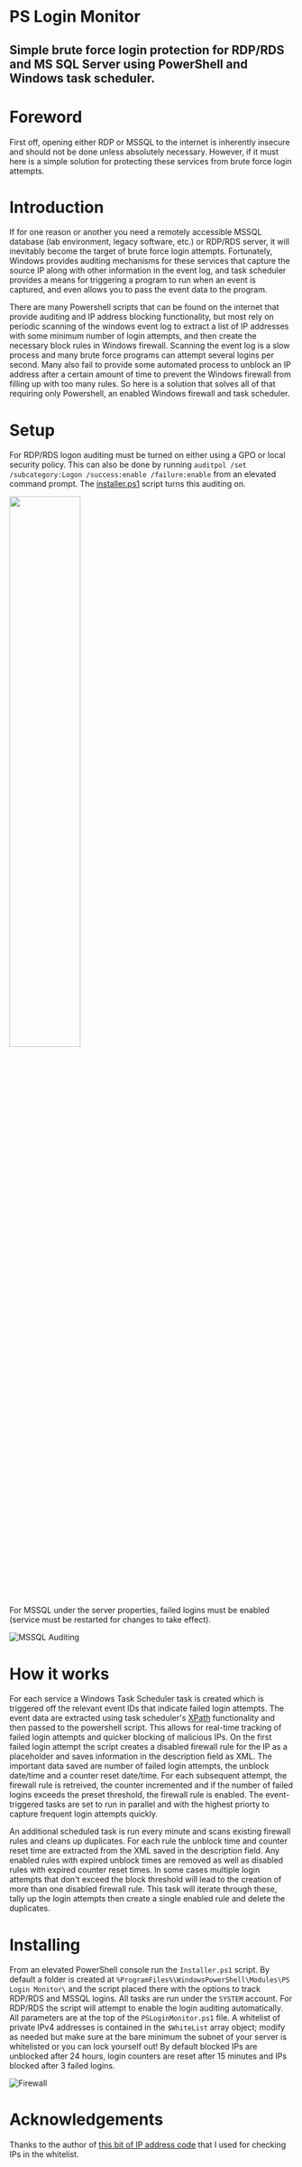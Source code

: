 # PS Login Monitor
## Simple brute force login protection for RDP/RDS and MS SQL Server using PowerShell and Windows task scheduler.

# Foreword
First off, opening either RDP or MSSQL to the internet is inherently insecure and should not be done unless absolutely necessary. However, if it must here is a simple solution for protecting these services from brute force login attempts.

# Introduction
If for one reason or another you need a remotely accessible MSSQL database (lab environment, legacy software, etc.) or RDP/RDS server, it will inevitably become the target of brute force login attempts. Fortunately, Windows provides auditing mechanisms for these services that capture the source IP along with other information in the event log, and task scheduler provides a means for triggering a program to run when an event is captured, and even allows you to pass the event data to the program.

There are many Powershell scripts that can be found on the internet that provide auditing and IP address blocking functionality, but most rely on periodic scanning of the windows event log to extract a list of IP addresses with some minimum number of login attempts, and then create the necessary block rules in Windows firewall. Scanning the event log is a slow process and many brute force programs can attempt several logins per second. Many also fail to provide some automated process to unblock an IP address after a certain amount of time to prevent the Windows firewall from filling up with too many rules. So here is a solution that solves all of that requiring only Powershell, an enabled Windows firewall and task scheduler.

# Setup
For RDP/RDS logon auditing must be turned on either using a GPO or local security policy. This can also be done by running `auditpol /set /subcategory:Logon /success:enable /failure:enable` from an elevated command prompt. The [installer.ps1](https://github.com/rgconrad514/PS-Login-Monitor/blob/main/Installer.ps1) script turns this auditing on.

<img src="https://user-images.githubusercontent.com/24600116/146600886-9b55711a-8b61-4a51-81a2-3a6242901b82.PNG" width=50% height=50%>

For MSSQL under the server properties, failed logins must be enabled (service must be restarted for changes to take effect).

![MSSQL Auditing](https://user-images.githubusercontent.com/24600116/146601280-4de5a758-3a81-4a85-99b5-70744955472a.PNG)

# How it works
For each service a Windows Task Scheduler task is created which is triggered off the relevant event IDs that indicate failed login attempts. The event data are extracted using task scheduler's [XPath](https://docs.microsoft.com/en-us/openspecs/windows_protocols/ms-even6/7c233179-1ce9-4b0f-a579-e2baac430025?redirectedfrom=MSDN) functionality and then passed to the powershell script. This allows for real-time tracking of failed login attempts and quicker blocking of malicious IPs. On the first failed login attempt the script creates a disabled firewall rule for the IP as a placeholder and saves information in the description field as XML. The important data saved are number of failed login attempts, the unblock date/time and a counter reset date/time. For each subsequent attempt, the firewall rule is retreived, the counter incremented and if the number of failed logins exceeds the preset threshold, the firewall rule is enabled. The event-triggered tasks are set to run in parallel and with the highest priorty to capture frequent login attempts quickly.

An additional scheduled task is run every minute and scans existing firewall rules and cleans up duplicates. For each rule the unblock time and counter reset time are extracted from the XML saved in the description field. Any enabled rules with expired unblock times are removed as well as disabled rules with expired counter reset times. In some cases multiple login attempts that don't exceed the block threshold will lead to the creation of more than one disabled firewall rule. This task will iterate through these, tally up the login attempts then create a single enabled rule and delete the duplicates.

# Installing
From an elevated PowerShell console run the `Installer.ps1` script. By default a folder is created at `%ProgramFiles%\WindowsPowerShell\Modules\PS Login Monitor\` and the script placed there with the options to track RDP/RDS and MSSQL logins. All tasks are run under the `SYSTEM` account. For RDP/RDS the script will attempt to enable the login auditing automatically. All parameters are at the top of the `PSLoginMonitor.ps1` file. A whitelist of private IPv4 addresses is contained in the `$WhiteList` array object; modify as needed but make sure at the bare minimum the subnet of your server is whitelisted or you can lock yourself out! By default blocked IPs are unblocked after 24 hours, login counters are reset after 15 minutes and IPs blocked after 3 failed logins.

![Firewall](https://user-images.githubusercontent.com/24600116/146605235-084fc26a-3ae8-4da8-8251-8362f96c285f.PNG)

# Acknowledgements
Thanks to the author of [this bit of IP address code](http://www.gi-architects.co.uk/2016/02/powershell-check-if-ip-or-subnet-matchesfits/) that I used for checking IPs in the whitelist.
